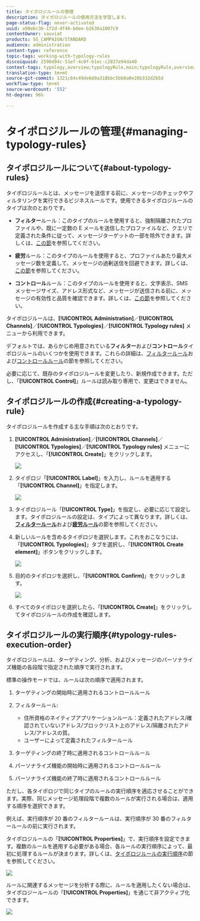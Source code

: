 ```yaml
---
title: タイポロジルールの管理
description: タイポロジルールの使用方法を学習します。
page-status-flag: never-activated
uuid: a98ebc36-172d-4f46-b6ee-b2636a1007c9
contentOwner: sauviat
products: SG_CAMPAIGN/STANDARD
audience: administration
content-type: reference
topic-tags: working-with-typology-rules
discoiquuid: 2590d94c-51ef-4c0f-b1ec-c2837e94da40
context-tags: typology,overview;typologyRule,main;typologyRule,overview
translation-type: tm+mt
source-git-commit: 1321c84c49de6d9a318bbc5bb8a0e28b332d2b5d
workflow-type: tm+mt
source-wordcount: '552'
ht-degree: 96%

---
```



# タイポロジルールの管理{#managing-typology-rules}

## タイポロジルールについて{#about-typology-rules}

タイポロジルールとは、メッセージを送信する前に、メッセージのチェックやフィルタリングを実行できるビジネスルールです。使用できるタイポロジルールのタイプは次のとおりです。

* **フィルター**&#x200B;ルール：このタイプのルールを使用すると、強制隔離されたプロファイルや、既に一定数の E メールを送信したプロファイルなど、クエリで定義された条件に従って、メッセージターゲットの一部を除外できます。詳しくは、[この節](../../sending/using/filtering-rules.md)を参照してください。

* **疲労**&#x200B;ルール：このタイプのルールを使用すると、プロファイルあたり最大メッセージ数を定義して、メッセージの過剰送信を回避できます。詳しくは、[この節](../../sending/using/fatigue-rules.md)を参照してください。

* **コントロール**&#x200B;ルール：このタイプのルールを使用すると、文字表示、SMS メッセージサイズ、アドレス形式など、メッセージが送信される前に、メッセージの有効性と品質を確認できます。詳しくは、[この節](../../sending/using/control-rules.md)を参照してください。

タイポロジルールは、**[!UICONTROL Administration]**／**[!UICONTROL Channels]**／**[!UICONTROL Typologies]**／**[!UICONTROL Typology rules]** メニューから利用できます。

デフォルトでは、あらかじめ用意されている&#x200B;**フィルター**&#x200B;および&#x200B;**コントロール**&#x200B;タイポロジルールのいくつかを使用できます。これらの詳細は、[フィルタールール](../../sending/using/fatigue-rules.md)および[コントロールルール](../../sending/using/control-rules.md)の節を参照してください。

必要に応じて、既存のタイポロジルールを変更したり、新規作成できます。ただし、「**[!UICONTROL Control]**」ルールは読み取り専用で、変更はできません。

## タイポロジルールの作成{#creating-a-typology-rule}

タイポロジルールを作成する主な手順は次のとおりです。

1. **[!UICONTROL Administration]**／**[!UICONTROL Channels]**／**[!UICONTROL Typologies]**／**[!UICONTROL Typology rules]** メニューにアクセスし、「**[!UICONTROL Create]**」をクリックします。

   ![](assets/typology_create-rule.png)

1. タイポロジ「**[!UICONTROL Label]**」を入力し、ルールを適用する「**[!UICONTROL Channel]**」を指定します。

   ![](assets/typology-rule-label.png)

1. タイポロジルール「**[!UICONTROL Type]**」を指定し、必要に応じて設定します。タイポロジルールの設定は、タイプによって異なります。詳しくは、**[フィルタールール](../../sending/using/filtering-rules.md)**&#x200B;および&#x200B;**[疲労ルール](../../sending/using/fatigue-rules.md)**&#x200B;の節を参照してください。

1. 新しいルールを含めるタイポロジを選択します。これをおこなうには、「**[!UICONTROL Typologies]**」タブを選択し、「**[!UICONTROL Create element]**」ボタンをクリックします。

   ![](assets/typology-typologies-tab.png)

1. 目的のタイポロジを選択し、「**[!UICONTROL Confirm]**」をクリックします。

   ![](assets/typology-link.png)

1. すべてのタイポロジを選択したら、「**[!UICONTROL Create]**」をクリックしてタイポロジルールの作成を確認します。

## タイポロジルールの実行順序{#typology-rules-execution-order}

タイポロジルールは、ターゲティング、分析、およびメッセージのパーソナライズ機能の各段階で指定された順序で実行されます。

標準の操作モードでは、ルールは次の順序で適用されます。

1. ターゲティングの開始時に適用されるコントロールルール
1. フィルタールール:

   * 住所資格のネイティブアプリケーションルール：定義されたアドレス/確認されていないアドレス/ブロックリスト上のアドレス/隔離されたアドレス/アドレスの質。
   * ユーザーによって定義されたフィルタールール

1. ターゲティングの終了時に適用されるコントロールルール
1. パーソナライズ機能の開始時に適用されるコントロールルール
1. パーソナライズ機能の終了時に適用されるコントロールルール

ただし、各タイポロジで同じタイプのルールの実行順序を適応させることができます。実際、同じメッセージ処理段階で複数のルールが実行される場合は、適用する順序を選択できます。

例えば、実行順序が 20 番のフィルタールールは、実行順序が 30 番のフィルタールールの前に実行されます。

タイポロジルールの「**[!UICONTROL Properties]**」で、実行順序を設定できます。複数のルールを適用する必要がある場合、各ルールの実行順序によって、最初に処理するルールが決まります。詳しくは、[タイポロジルールの実行順序](#typology-rules-execution-order)の節を参照してください。

![](assets/typology_rule-active.png)

ルールに関連するメッセージを分析する際に、ルールを適用したくない場合は、タイポロジールールの「**[!UICONTROL Properties]**」を通じて非アクティブ化できます。

![](assets/typology_rule-order.png)